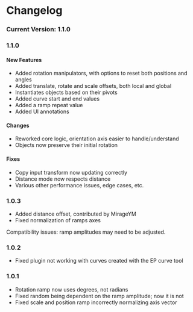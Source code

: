 Changelog
====================

### Current Version: 1.1.0

### 1.1.0

#### New Features
* Added rotation manipulators, with options to reset both positions and angles
* Added translate, rotate and scale offsets, both local and global
* Instantiates objects based on their pivots
* Added curve start and end values
* Added a ramp repeat value
* Added UI annotations

#### Changes
* Reworked core logic, orientation axis easier to handle/understand
* Objects now preserve their initial rotation

#### Fixes
* Copy input transform now updating correctly
* Distance mode now respects distance
* Various other performance issues, edge cases, etc.

### 1.0.3

- Added distance offset, contributed by MirageYM
- Fixed normalization of ramps axes

Compatibility issues: ramp amplitudes may need to be adjusted.

### 1.0.2

- Fixed plugin not working with curves created with the EP curve tool

### 1.0.1

- Rotation ramp now uses degrees, not radians
- Fixed random being dependent on the ramp amplitude; now it is not
- Fixed scale and position ramp incorrectly normalizing axis vector

